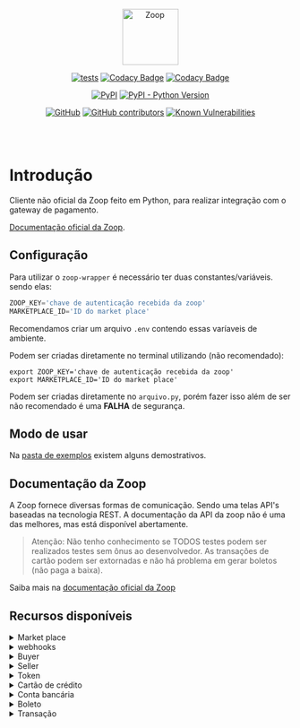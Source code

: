 <br/>

<div align="center">
	<img height="100" src="https://zoop.com.br/wp-content/themes/zoop/img/logo.svg" alt="Zoop">

[![tests](https://img.shields.io/github/workflow/status/imobanco/zoop-wrapper/tests)](https://github.com/imobanco/zoop-wrapper/actions?query=workflow%3Atests)
[![Codacy Badge](https://api.codacy.com/project/badge/Grade/d78080aeddcc411696a91bb18f9fe953)](https://www.codacy.com/gh/imobanco/zoop-wrapper?utm_source=github.com&amp;utm_medium=referral&amp;utm_content=imobanco/zoop-wrapper&amp;utm_campaign=Badge_Grade)
[![Codacy Badge](https://api.codacy.com/project/badge/Coverage/d78080aeddcc411696a91bb18f9fe953)](https://www.codacy.com/gh/imobanco/zoop-wrapper?utm_source=github.com&amp;utm_medium=referral&amp;utm_content=imobanco/zoop-wrapper&amp;utm_campaign=Badge_Coverage)

[![PyPI](https://img.shields.io/pypi/v/zoop-wrapper)](https://pypi.org/project/zoop-wrapper/)
[![PyPI - Python Version](https://img.shields.io/pypi/pyversions/zoop-wrapper)](https://pypi.org/project/zoop-wrapper/)

[![GitHub](https://img.shields.io/github/license/imobanco/zoop-wrapper)](https://github.com/imobanco/zoop-wrapper/blob/dev/LICENSE)
[![GitHub contributors](https://img.shields.io/github/contributors/imobanco/zoop-wrapper)](https://github.com/imobanco/zoop-wrapper/graphs/contributors)
[![Known Vulnerabilities](https://snyk.io/test/github/imobanco/zoop-wrapper/badge.svg?targetFile=requirements.txt)](https://snyk.io/test/github/imobanco/zoop-wrapper?targetFile=requirements.txt)

<br/>

</div>

<br/>

# Introdução
Cliente não oficial da Zoop feito em Python, para realizar integração com o gateway de pagamento.

[Documentação oficial da Zoop](https://docs.zoop.co/).

## Configuração
Para utilizar o `zoop-wrapper` é necessário ter duas constantes/variáveis. sendo elas:
```python
ZOOP_KEY='chave de autenticação recebida da zoop'
MARKETPLACE_ID='ID do market place'
```

Recomendamos criar um arquivo `.env` contendo essas varíaveis de ambiente. 

Podem ser criadas diretamente no terminal utilizando (não recomendado):
```shell script
export ZOOP_KEY='chave de autenticação recebida da zoop'
export MARKETPLACE_ID='ID do market place'
```

Podem ser criadas diretamente no `arquivo.py`, porém fazer isso além de ser não recomendado é uma **FALHA** 
de segurança.

## Modo de usar
Na [pasta de exemplos](examples/) existem alguns demostrativos.

## Documentação da Zoop
A Zoop fornece diversas formas de comunicação. Sendo uma telas API's baseadas na tecnologia REST. 
A documentação da API da zoop não é uma das melhores, mas está disponível abertamente.

>Atenção: Não tenho conhecimento se TODOS testes podem ser realizados testes sem ônus ao desenvolvedor. 
>As transações de cartão podem ser extornadas e não há problema em gerar boletos (não paga a baixa).

Saiba mais na [documentação oficial da Zoop](https://docs.zoop.co/docs/introdu%C3%A7%C3%A3o-a-zoop)

## Recursos disponíveis

<details>
<summary>Market place</summary>

- [ ] detalhes
</details>

<details>
<summary>webhooks</summary>

- [ ] Cadastro
- [ ] listagem
- [ ] detalhes
- [ ] remoção
</details>

<details>
<summary>Buyer</summary>

- [x] Cadastro
- [x] listagem
- [x] detalhes
- [x] remoção
</details>

<details>
<summary>Seller</summary>

- [x] Cadastro
- [x] listagem
- [x] detalhes
- [x] remoção
</details>

<details>
<summary>Token</summary>

- [x] Cadastro de token cartão de crédito
- [x] Cadastro de token conta bancária
- [ ] detalhes
</details>

<details>
<summary>Cartão de crédito</summary>

- [x] Conexão
- [x] detalhes
- [ ] remoção
</details>

<details>
<summary>Conta bancária</summary>

- [x] Conexão
- [x] listagem
- [x] detalhes
- [ ] remoção
</details>

<details>
<summary>Boleto</summary>

- [x] detalhes
</details>

<details>
<summary>Transação</summary>

- [x] listagem
- [x] detalhes
- [x] cancelamento
- [x] Cadastro transação boleto
- [ ] Cadastro transação cartão de crédito
</details>
